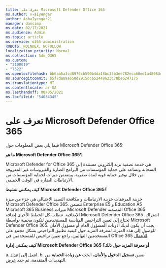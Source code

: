 ```yaml
---
title: تعرف على Microsoft Defender Office 365
ms.author: v-aiyengar
author: AshaIyengar21
manager: dansimp
ms.date: 02/17/2021
ms.audience: Admin
ms.topic: article
ms.service: o365-administration
ROBOTS: NOINDEX, NOFOLLOW
localization_priority: Normal
ms.collection: Adm_O365
ms.custom:
- "3100019"
- "7522"
ms.openlocfilehash: bb6aa5a3cd8976cb590b4da18bc35b3ee782eca60ed1a48083cca8e7ef17e51e
ms.sourcegitcommit: b5f7da89a650d2915dc652449623c78be6247175
ms.translationtype: MT
ms.contentlocale: ar-SA
ms.lasthandoff: 08/05/2021
ms.locfileid: "54034345"
---
```

# <a name="learn-about-microsoft-defender-for-office-365"></a>تعرف على Microsoft Defender Office 365

فيما يلي بعض المعلومات حول Microsoft Defender Office 365:

**ما هو Microsoft Defender Office 365؟**

Microsoft Defender for Office 365 هي خدمة تصفية بريد إلكتروني مستندة إلى السحابة وتساعد على حماية المؤسسات من البرامج الضارة والفيروسات غير المعروفة من خلال توفير حماية قوية لمدة صفرية. ويتضمن ميزات لحماية المؤسسات من الارتباطات الضارة في الوقت الحقيقي.

**كيف يمكنني تنشيط Microsoft Defender Office 365؟**

خزينة المرفقات خزينة الارتباطات و مكافحة التصيد الاحتيالي هي جزء من ميزة Microsoft Defender Office 365. تتضمن Enterprise E5 و Education A5 Microsoft 365 Business ميزات Microsoft Defender المضمنة Office 365 الإضافية. تتطلب كل الخطط الأخرى إضافة Microsoft Defender Office 365 اشتراك. تحتاج إلى تعيين التراخيص المناسبة للمستخدمين لتكون محمية بواسطة Microsoft Defender Office 365. يجب أن يكون لديك أذونات المسؤول العام أو مسؤول الأمان للوصول إلى هذه الميزة. لمعرفة المزيد حول كيفية تطبيق التراخيص بشكل مجمع على المستخدمين النهائيين، راجع تعيين تراخيص للمستخدمين في Office 365 [للأعمال](https://go.microsoft.com/fwlink/?linkid=2093435).

**كيف يمكنني إدارة Microsoft Defender Office 365 أو معرفة المزيد حول ذلك؟**

a. انتقل إلى [إعداد](https://go.microsoft.com/fwlink/p/?linkid=2075721).
b. ضمن **تسجيل الدخول والأمان،** ابحث **عن زيادة الحماية** من التهديدات المتقدمة، ثم حدد [عرض](https://go.microsoft.com/fwlink/?linkid=2109302).
